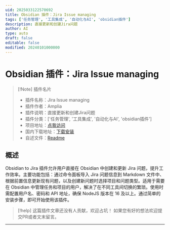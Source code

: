 ```yaml
---
uid: 2025033122570692
title: Obsidian 插件：Jira Issue managing
tags: ['任务管理', '工具集成', '自动化与AI', 'obsidian插件']
description: 直接更新和创建Jira问题
author: AI
type: auto
draft: false
editable: false
modified: 20240101000000
---
```


# Obsidian 插件：Jira Issue managing

> [!Note] 插件名片
> - 插件名称：Jira Issue managing
> - 插件作者：Amplia
> - 插件说明：直接更新和创建Jira问题
> - 插件分类：['任务管理', '工具集成', '自动化与AI', 'obsidian插件']
> - 项目地址：[点我访问](https://github.com/angelperezasenjo/obsidian-to-jira)
> - 国内下载地址：[下载安装](https://pkmer.cn/products/plugin/pluginMarket/?jira-issue-managing)
> - 自述文件：[Readme](https://ghproxy.net/https://raw.githubusercontent.com/angelperezasenjo/obsidian-to-jira/master/README.md)



## 概述

Obsidian to Jira 插件允许用户直接在 Obsidian 中创建和更新 Jira 问题，提升工作效率。主要功能包括：通过命令面板导入 Jira 问题信息到 Markdown 文件中、根据前置信息更新现有问题，以及创建新问题时选择项目和问题类型。适用于需要在 Obsidian 中管理任务和项目的用户，解决了在不同工具间切换的繁琐。使用时需配置用户名、密码和 API 地址，确保 NodeJS 版本在 16 及以上。通过简单的安装步骤，即可开始使用该插件。


> [!help] 
> 这篇插件文章还没有人贡献，欢迎占坑！
> 如果您有好的想法欢迎提交PR或者文末留言。
> 

---



